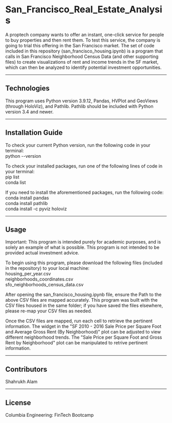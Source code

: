 # San_Francisco_Real_Estate_Analysis

A proptech company wants to offer an instant, one-click service for people to buy properties and then rent them. To test this service, the company is going to trial this offering in the San Francisco market. The set of code included in this repository (san_francisco_housing.ipynb) is a program that calls in San Francisco Neighborhood Census Data (and other supporting files) to create visualizations of rent and income trends in the SF market, which can then be analyzed to identify potential investment opportunities. 

---

## Technologies

This program uses Python version 3.9.12, Pandas, HVPlot and GeoViews (through HoloViz), and Pathlib. Pathlib should be included with Python version 3.4 and newer. 

---

## Installation Guide

To check your current Python version, run the following code in your terminal:  
python --version  
  
To check your installed packages, run one of the following lines of code in your terminal:  
pip list  
conda list  
  
If you need to install the aforementioned packages, run the following code:  
conda install pandas  
conda install pathlib  
conda install -c pyviz holoviz  

---

## Usage

Important: This program is intended purely for academic purposes, and is solely an example of what is possible. This program is not intended to be provided actual investment advice.   
  
To begin using this program, please download the following files (included in the repository) to your local machine:  
housing_per_year.csv  
neighborhoods_coordinates.csv  
sfo_neighborhoods_census_data.csv  
  
After opening the san_francisco_housing.ipynb file, ensure the Path to the above CSV files are mapped accurately. This program was built with the CSV files housed in the same folder; if you have saved the files elsewhere, please re-map your CSV files as needed.  
  
Once the CSV files are mapped, run each cell to retrieve the pertinent information. The widget in the "SF 2010 - 2016 Sale Price per Square Foot and Average Gross Rent (By Neighborhood)" plot can be adjusted to view different neighborhood trends. The "Sale Price per Square Foot and Gross Rent by Neighborhood" plot can be manipulated to retrive pertinent information.   

---

## Contributors

Shahrukh Alam

---

## License

Columbia Engineering: FinTech Bootcamp